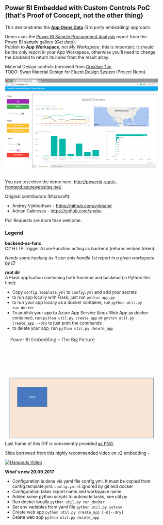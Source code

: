 ## Power BI Embedded with Custom Controls PoC (that's Proof of Concept, not the other thing)

This demonstrates the **[App Owns Data](https://powerbi.microsoft.com/en-us/documentation/powerbi-developer-embed-sample-app-owns-data/)** (3rd party embedding) approach.

Demo uses the [Power BI Sample Procurement Analysis](https://powerbi.microsoft.com/en-us/documentation/powerbi-sample-procurement-analysis-take-a-tour/)  report from the Power BI sample gallery (_Get data_).<br>
Publish to **App Workspace**, not _My Workspace_, this is important. It should be the only report in your App Workspace, otherwise you'll need to change the backend to return its index from the result array.

Material Design controls borrowed from [Creative Tim](https://www.creative-tim.com/product/material-kit).<br>
TODO: Swap Material Design for [Fluent Design System](https://fluent.microsoft.com) (Project Neon).

![Screenshot](screenshot.png)

You can test drive the demo here: http://powerbi-static-frontend.azurewebsites.net/

Original contributors (Microsoft):
- Andrey Vykhodtsev - https://github.com/vykhand
- Adrian Calinescu - https://github.com/snobu

Pull Requests are more than welcome.

### Legend

**backend-as-func**<br>
C# HTTP Trigger Azure Function acting as backend (returns embed token).

*Needs some hacking as it can only handle 1st report in a given workspace by ID*

**root dir**<br>
A Flask application containing both frontend and backend (in Python this time):
- Copy `config.template.yml` to `config.yml` and add your secrets
- to run app locally with Flask, just run `python app.py`
- to run your app locally as a docker container, run `python util.py run_docker`
- To publish your app to Azure App Service (linux Web App as docker container), run `python util.py create_app` or `python util.py create_app --dry` to just print the commands
- to delete your app, run `python util.py delete_app`

![Oauth Dance Gif](oauth-dance.gif)
Last frame of this GIF is conviniently provided [as PNG](oauth-dance.png).

Slide borrowed from this highly recommended video on v2 embedding -

[![Hangouts Video](https://img.youtube.com/vi/xKTPI2pEl9I/0.jpg)](https://www.youtube.com/watch?v=xKTPI2pEl9I)


**What's new 20.09.2017**

 *	Configuration is done via yaml file config.yml. It must be copied from config.template.yml. `config.yml` is ignored by git and docker
 *	Configuration takes report name and workspace name
 *	Added some python scripts to automate tasks, see util.py
 *	Run docker locally `python util.py run_docker`
 *	Set env variables from yaml file `python util.py setenv`
 *	Create web app `python util.py create_app [-d|--dry]`
 *	Delete web app `python util.py delete_app`


